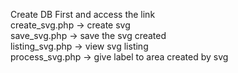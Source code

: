Create DB First and access the link  <br />
create_svg.php -> create svg <br />
save_svg.php -> save the svg created  <br />
listing_svg.php -> view svg listing <br />
process_svg.php -> give label to area created by svg <br />
